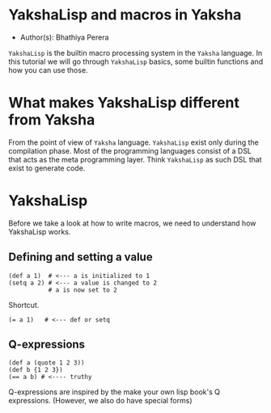 # YakshaLisp and macros in Yaksha

- Author(s): Bhathiya Perera

`YakshaLisp` is the builtin macro processing system in the `Yaksha` language. In this tutorial we will go through `YakshaLisp` basics, some builtin functions and how you can use those.


# What makes YakshaLisp different from Yaksha

From the point of view of `Yaksha` language. `YakshaLisp` exist only during the compilation phase. Most of the programming languages consist of a DSL that acts as the meta programming layer. Think `YakshaLisp` as such DSL that exist to generate code.


# YakshaLisp

Before we take a look at how to write macros, we need to understand how YakshaLisp works.

## Defining and setting a value

```yaksha
(def a 1)  # <--- a is initialized to 1
(setq a 2) # <--- a value is changed to 2 
           # a is now set to 2
```

Shortcut.

```yaksha
(= a 1)   # <--- def or setq
```

## Q-expressions

```yaksha
(def a (quote 1 2 3))
(def b {1 2 3})
(== a b) # <---- truthy
```

Q-expressions are inspired by the make your own lisp book's Q expressions. (However, we also do have special forms)

